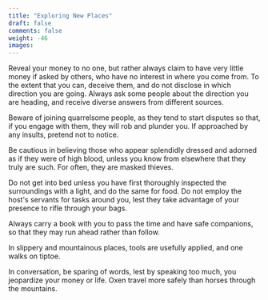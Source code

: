 ```yaml
---
title: "Exploring New Places"
draft: false
comments: false
weight: -46
images:
---
```


Reveal your money to no one, but rather always claim to have very little money if asked by others, who have no interest in where you come from. To the extent that you can, deceive them, and do not disclose in which direction you are going. Always ask some people about the direction you are heading, and receive diverse answers from different sources.

Beware of joining quarrelsome people, as they tend to start disputes so that, if you engage with them, they will rob and plunder you. If approached by any insults, pretend not to notice.

Be cautious in believing those who appear splendidly dressed and adorned as if they were of high blood, unless you know from elsewhere that they truly are such. For often, they are masked thieves.

Do not get into bed unless you have first thoroughly inspected the surroundings with a light, and do the same for food. Do not employ the host's servants for tasks around you, lest they take advantage of your presence to rifle through your bags.

Always carry a book with you to pass the time and have safe companions, so that they may run ahead rather than follow.

In slippery and mountainous places, tools are usefully applied, and one walks on tiptoe.

In conversation, be sparing of words, lest by speaking too much, you jeopardize your money or life. Oxen travel more safely than horses through the mountains.